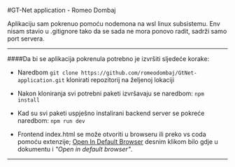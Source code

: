 #GT-Net application - Romeo Dombaj

Aplikaciju sam pokrenuo pomoću nodemona na wsl linux subsistemu. Env nisam stavio u .gitignore tako da se sada ne mora ponovo radit, sadrži samo port servera.

------------



####Da bi se aplikacija pokrenula potrebno je izvršiti sljedeće korake:
  - Naredbom `git clone https://github.com/romeodombaj/GtNet-application.git` klonirati repozitorij na željenoj lokaciji
  
  - Nakon kloniranja svi potrebni paketi izvršavaju se naredbom: `npm install`
  
  - Kad su svi paketi uspješno instalirani backend server se pokreće naredbom: `npm run dev`
  
  - Frontend index.html se može otvoriti u browseru ili preko vs coda pomoću extenzije; [Open In Default Browser](http://https://marketplace.visualstudio.com/items?itemName=peakchen90.open-html-in-browser "Open In Default Browser") desnim klikom bilo gdje u dokumentu i *"Open in default browser"*.
  

------------


  
